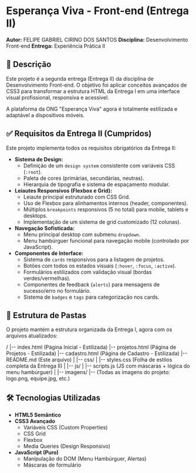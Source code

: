# Esperança Viva - Front-end (Entrega II)

**Autor:** FELIPE GABRIEL CIRINO DOS SANTOS
**Disciplina:** Desenvolvimento Front-end
**Entrega:** Experiência Prática II

## 🚀 Descrição

Este projeto é a segunda entrega (Entrega II) da disciplina de Desenvolvimento Front-end. O objetivo foi aplicar conceitos avançados de CSS3 para transformar a estrutura HTML da Entrega I em uma interface visual profissional, responsiva e acessível.

A plataforma da ONG "Esperança Viva" agora é totalmente estilizada e adaptável a dispositivos móveis.

## ✅ Requisitos da Entrega II (Cumpridos)

Este projeto implementa todos os requisitos obrigatórios da Entrega II:

* **Sistema de Design:**
    * Definição de um `design system` consistente com variáveis CSS (`:root`).
    * Paleta de cores (primárias, secundárias, neutras).
    * Hierarquia de tipografia e sistema de espaçamento modular.
* **Leiautes Responsivos (Flexbox e Grid):**
    * Leiaute principal estruturado com CSS Grid.
    * Uso de Flexbox para alinhamentos internos (header, componentes).
    * Múltiplos `breakpoints` responsivos (5 no total) para mobile, tablets e desktops.
    * Implementação de um sistema de grid customizado (12 colunas).
* **Navegação Sofisticada:**
    * Menu principal desktop com submenu `dropdown`.
    * Menu hambúrguer funcional para navegação mobile (controlado por JavaScript).
* **Componentes de Interface:**
    * Sistema de `cards` responsivos para a listagem de projetos.
    * Botões com todos os estados visuais (`:hover`, `:focus`, `:active`).
    * Formulários estilizados com validação visual (bordas verdes/vermelhas).
    * Componentes de feedback (`alerts`) para mensagens de sucesso/erro no formulário.
    * Sistema de `badges` e `tags` para categorização nos cards.

## 📁 Estrutura de Pastas

O projeto mantém a estrutura organizada da Entrega I, agora com os arquivos atualizados:

/ |-- index.html (Página Inicial - Estilizada) |-- projetos.html (Página de Projetos - Estilizada) |-- cadastro.html (Página de Cadastro - Estilizada) |-- README.md (Este arquivo) | |-- css/ | |-- styles.css (Folha de estilos completa da Entrega II) | |-- js/ | |-- scripts.js (JS com máscaras + lógica do menu hambúrguer) | |-- imagens/ |-- (Todas as imagens do projeto: logo.png, equipe.jpg, etc.)


## 🛠️ Tecnologias Utilizadas

* **HTML5 Semântico**
* **CSS3 Avançado**
    * Variáveis CSS (Custom Properties)
    * CSS Grid
    * Flexbox
    * Media Queries (Design Responsivo)
* **JavaScript (Puro)**
    * Manipulação do DOM (Menu Hambúrguer, Alertas)
    * Máscaras de formulário
